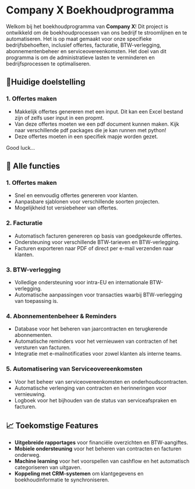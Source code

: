 # Company X Boekhoudprogramma

Welkom bij het boekhoudprogramma van **Company X**! Dit project is ontwikkeld om de boekhoudprocessen van ons bedrijf te stroomlijnen en te automatiseren. Het is op maat gemaakt voor onze specifieke bedrijfsbehoeften, inclusief offertes, facturatie, BTW-verlegging, abonnementenbeheer en serviceovereenkomsten. Het doel van dit programma is om de administratieve lasten te verminderen en bedrijfsprocessen te optimaliseren.

## 🚦Huidige doelstelling
### 1. Offertes maken
   - Makkelijk offertes genereren met een input. Dit kan een Excel bestand zijn of zelfs user input in een propmt.
   - Van deze offertes moeten we een pdf document kunnen maken. Kijk naar verschillende pdf packages die je kan runnen met python!
   - Deze offertes moeten in een specifiek mapje worden gezet.

Good luck...

## 🚀 Alle functies
### 1. **Offertes maken**
   - Snel en eenvoudig offertes genereren voor klanten.
   - Aanpasbare sjablonen voor verschillende soorten projecten.
   - Mogelijkheid tot versiebeheer van offertes.

### 2. **Facturatie**
   - Automatisch facturen genereren op basis van goedgekeurde offertes.
   - Ondersteuning voor verschillende BTW-tarieven en BTW-verlegging.
   - Facturen exporteren naar PDF of direct per e-mail verzenden naar klanten.

### 3. **BTW-verlegging**
   - Volledige ondersteuning voor intra-EU en internationale BTW-verlegging.
   - Automatische aanpassingen voor transacties waarbij BTW-verlegging van toepassing is.

### 4. **Abonnementenbeheer & Reminders**
   - Database voor het beheren van jaarcontracten en terugkerende abonnementen.
   - Automatische reminders voor het vernieuwen van contracten of het versturen van facturen.
   - Integratie met e-mailnotificaties voor zowel klanten als interne teams.

### 5. **Automatisering van Serviceovereenkomsten**
   - Voor het beheer van serviceovereenkomsten en onderhoudscontracten.
   - Automatische verlenging van contracten en herinneringen voor vernieuwing.
   - Logboek voor het bijhouden van de status van serviceafspraken en facturen.


## 📈 Toekomstige Features

- **Uitgebreide rapportages** voor financiële overzichten en BTW-aangiftes.
- **Mobiele ondersteuning** voor het beheren van contracten en facturen onderweg.
- **Machine learning** voor het voorspellen van cashflow en het automatisch categoriseren van uitgaven.
- **Koppeling met CRM-systemen** om klantgegevens en boekhoudinformatie te synchroniseren.
